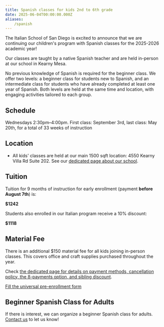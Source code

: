```yaml
---
title: Spanish classes for kids 2nd to 6th grade
date: 2025-06-04T00:00:00.000Z
aliases:
    /spanish
---
```


The Italian School of San Diego is excited to announce that we are continuing our children's program with Spanish classes for the 2025-2026 academic year!

Our classes are taught by a native Spanish teacher and are held in-person at our school in Kearny Mesa.

No previous knowledge of Spanish is required for the beginner class. We offer two levels: a beginner class for students new to Spanish, and an intermediate class for students who have already completed at least one year of Spanish. Both levels are held at the same time and location, with engaging activities tailored to each group.

## Schedule

Wednesdays 2:30pm–4:00pm. First class: September 3rd, last class: May 20th, for a total of 33 weeks of instruction

## Location

* All kids' classes are held at our main 1500 sqft location: 4550 Kearny Villa Rd Suite 202. See our [dedicated page about our school](/location).

## Tuition

Tuition for 9 months of instruction for early enrollment (payment **before August 7th**) is:

**$1242**

Students also enrolled in our Italian program receive a 10% discount:

**$1118**

## Material Fee

There is an additional $150 material fee for all kids joining in-person classes. This covers office and craft supplies purchased throughout the year.

Check [the dedicated page for details on payment methods, cancellation policy, the 8-payments option, and sibling discount](/tuition-payment).

<div class="tc">
<a href="https://docs.google.com/forms/d/e/1FAIpQLSd4sac0Y2wdTd9gm2AF1Y9uuVPPyJzHfHEphJPA1iYPkrP43g/viewform?usp=sf_link" class="btn raise">Fill the universal pre-enrollment form</a>
</div>

## Beginner Spanish Class for Adults

If there is interest, we can organize a beginner Spanish class for adults. [Contact us](/contact) to let us know!
